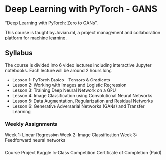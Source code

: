 # Deep Learning with PyTorch - GANS
“Deep Learning with PyTorch: Zero to GANs”.

This course is taught by Jovian.ml, a project management and collaboration platform for machine learning.

## Syllabus
The course is divided into 6 video lectures including interactive Jupyter notebooks. Each lecture will be around 2 hours long.

- Lesson 1: PyTorch Basics - Tensors & Gradients
- Lesson 2: Working with Images and Logistic Regression
- Lesson 3: Training Deep Neural Network on a GPU
- Lesson 4: Image Classification using Convolutional Neural Networks
- Lesson 5: Data Augmentation, Regularization and Residual Networks
- Lesson 6: Generative Adversarial Networks (GANs) and Transfer Learning


### Weekly Assignments
Week 1: Linear Regression
Week 2: Image Classification
Week 3: Feedforward neural networks

###
Course Project
Kaggle In-Class Competition
Certificate of Completion (Paid)
